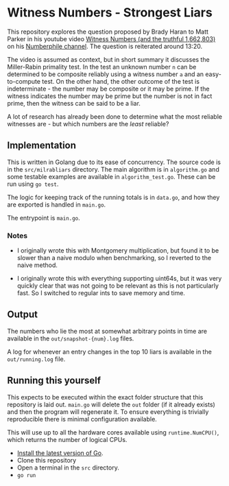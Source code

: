 # Witness Numbers - Strongest Liars

This repository explores the question proposed by Brady Haran to Matt Parker in
his youtube video
[Witness Numbers (and the truthful 1,662,803)](https://www.youtube.com/watch?v=_MscGSN5J6o)
on his [Numberphile channel](https://www.youtube.com/channel/UCoxcjq-8xIDTYp3uz647V5A). The
question is reiterated around 13:20.

The video is assumed as context, but in short summary it discusses the Miller-Rabin
primality test. In the test an unknown number `n` can be determined to be composite
reliably using a witness number `a` and an easy-to-compute test. On the other hand,
the other outcome of the test is indeterminate - the number may be composite or it may
be prime. If the witness indicates the number may be prime but the number is not in
fact prime, then the witness can be said to be a liar.

A lot of research has already been done to determine what the most reliable witnesses
are - but which numbers are the _least_ reliable?

## Implementation

This is written in Golang due to its ease of concurrency. The source code is in
the `src/milrabliars` directory. The main algorithm is in `algorithm.go` and some
testable examples are available in `algorithm_test.go`. These can be
run using `go test`.

The logic for keeping track of the running totals is in `data.go`, and how they
are exported is handled in `main.go`.

The entrypoint is `main.go`.

### Notes

- I originally wrote this with Montgomery multiplication, but found it to be slower
  than a naive modulo when benchmarking, so I reverted to the naive method.

- I originally wrote this with everything supporting uint64s, but it was very quickly
  clear that was not going to be relevant as this is not particularly fast. So I
  switched to regular ints to save memory and time.

## Output

The numbers who lie the most at somewhat arbitrary points in time are available
in the `out/snapshot-{num}.log` files.

A log for whenever an entry changes in the top 10 liars is available in the
`out/running.log` file.

## Running this yourself

This expects to be executed within the exact folder structure that this repository
is laid out. `main.go` will delete the `out` folder (if it already exists) and then
the program will regenerate it. To ensure everything is trivially reproducible there
is minimal configuration available.

This will use up to all the hardware cores available using `runtime.NumCPU()`,
which returns the number of logical CPUs.

- [Install the latest version of Go](https://go.dev/learn/).
- Clone this repository
- Open a terminal in the `src` directory.
- `go run`
